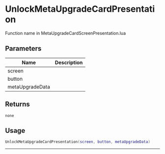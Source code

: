 # UnlockMetaUpgradeCardPresentation

Function name in MetaUpgradeCardScreenPresentation.lua

## Parameters

| Name            | Description |
| --------------- | ----------- |
| screen          |             |
| button          |             |
| metaUpgradeData |             |

## Returns

`none`

## Usage

```lua
UnlockMetaUpgradeCardPresentation(screen, button, metaUpgradeData)
```

---
